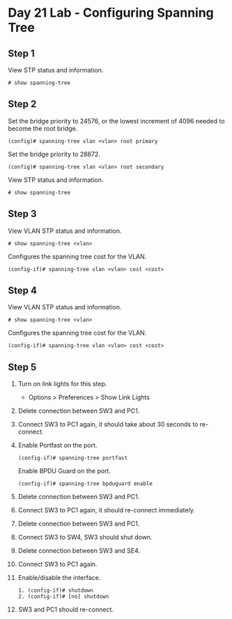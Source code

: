 # Day 21 Lab - Configuring Spanning Tree

## Step 1

View STP status and information.

```
# show spanning-tree
```

## Step 2

Set the bridge priority to 24576, or the lowest increment of 4096 needed to become the root bridge.

```
(config)# spanning-tree vlan <vlan> root primary
```

Set the bridge priority to 28672.

```
(config)# spanning-tree vlan <vlan> root secondary
```

View STP status and information.

```
# show spanning-tree
```

## Step 3

View VLAN STP status and information.

```
# show spanning-tree <vlan>
```

Configures the spanning tree cost for the VLAN.

```
(config-if)# spanning-tree vlan <vlan> cost <cost>
```

## Step 4

View VLAN STP status and information.

```
# show spanning-tree <vlan>
```

Configures the spanning tree cost for the VLAN.

```
(config-if)# spanning-tree vlan <vlan> cost <cost>
```

## Step 5

1.  Turn on link lights for this step.

    - Options > Preferences > Show Link Lights

2.  Delete connection between SW3 and PC1.
3.  Connect SW3 to PC1 again, it should take about 30 seconds to re-connect.

4.  Enable Portfast on the port.

    ```
    (config-if)# spanning-tree portfast
    ```

    Enable BPDU Guard on the port.

    ```
    (config-if)# spanning-tree bpduguard enable
    ```

5.  Delete connection between SW3 and PC1.
6.  Connect SW3 to PC1 again, it should re-connect immediately.
7.  Delete connection between SW3 and PC1.
8.  Connect SW3 to SW4, SW3 should shut down.
9.  Delete connection between SW3 and SE4.
10. Connect SW3 to PC1 again.
11. Enable/disable the interface.

    ```
    1. (config-if)# shutdown
    2. (config-if)# [no] shutdown
    ```

12. SW3 and PC1 should re-connect.
